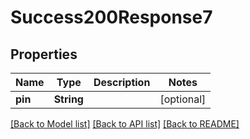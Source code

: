 # Success200Response7

## Properties
Name | Type | Description | Notes
------------ | ------------- | ------------- | -------------
**pin** | **String** |  | [optional] 

[[Back to Model list]](../README.md#documentation-for-models) [[Back to API list]](../README.md#documentation-for-api-endpoints) [[Back to README]](../README.md)


